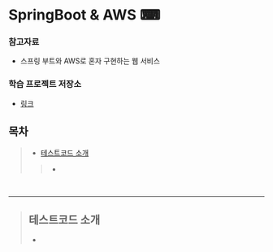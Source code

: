 # **SpringBoot & AWS** ⌨

### 참고자료

- 스프링 부트와 AWS로 혼자 구현하는 웹 서비스

### 학습 프로젝트 저장소

- [링크](https://github.com/water-case/hello_IntelliJ)

## 목차
>- [테스트코드 소개](#테스트코드-소개)
>>- [](#)


<br>

---

>## 테스트코드 소개
>- 